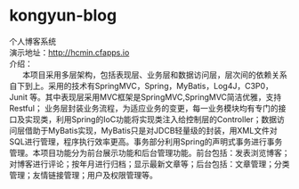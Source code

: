 kongyun-blog
============

个人博客系统<br>
演示地址：http://hcmin.cfapps.io<br>
介绍：<br>
&nbsp;&nbsp;&nbsp;&nbsp;&nbsp;&nbsp;本项目采用多层架构，包括表现层、业务层和数据访问层，层次间的依赖关系自下到上。采用的技术有SpringMVC，Spring，MyBatis，Log4J，C3P0，Junit 等。其中表现层采用MVC框架是SpringMVC,SpringMVC简洁优雅，支持Restful； 业务层封装业务流程，为适应业务的变更，每一业务模块均有专门的接口及实现类，利用Spring的IoC功能将实现类注入给控制层的Controller；数据访问层借助于MyBatis实现，MyBatis只是对JDCB轻量级的封装，用XML文件对SQL进行管理，程序执行效率更高。事务部分利用Spring的声明式事务进行事务管理。本项目功能分为前台展示功能和后台管理功能。前台包括：发表浏览博客；对博客进行评论；按年月进行归档；显示最新文章等；后台包括：文章管理；分类管理；友情链接管理；用户及权限管理等。
